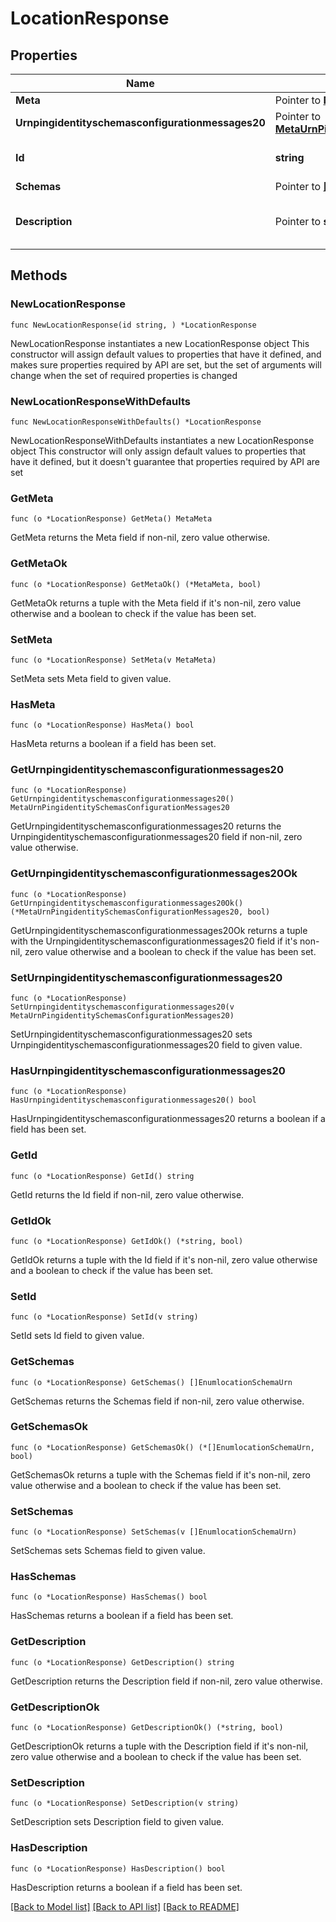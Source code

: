 # LocationResponse

## Properties

Name | Type | Description | Notes
------------ | ------------- | ------------- | -------------
**Meta** | Pointer to [**MetaMeta**](MetaMeta.md) |  | [optional] 
**Urnpingidentityschemasconfigurationmessages20** | Pointer to [**MetaUrnPingidentitySchemasConfigurationMessages20**](MetaUrnPingidentitySchemasConfigurationMessages20.md) |  | [optional] 
**Id** | **string** | Name of the Location | 
**Schemas** | Pointer to [**[]EnumlocationSchemaUrn**](EnumlocationSchemaUrn.md) |  | [optional] 
**Description** | Pointer to **string** | A description for this Location | [optional] 

## Methods

### NewLocationResponse

`func NewLocationResponse(id string, ) *LocationResponse`

NewLocationResponse instantiates a new LocationResponse object
This constructor will assign default values to properties that have it defined,
and makes sure properties required by API are set, but the set of arguments
will change when the set of required properties is changed

### NewLocationResponseWithDefaults

`func NewLocationResponseWithDefaults() *LocationResponse`

NewLocationResponseWithDefaults instantiates a new LocationResponse object
This constructor will only assign default values to properties that have it defined,
but it doesn't guarantee that properties required by API are set

### GetMeta

`func (o *LocationResponse) GetMeta() MetaMeta`

GetMeta returns the Meta field if non-nil, zero value otherwise.

### GetMetaOk

`func (o *LocationResponse) GetMetaOk() (*MetaMeta, bool)`

GetMetaOk returns a tuple with the Meta field if it's non-nil, zero value otherwise
and a boolean to check if the value has been set.

### SetMeta

`func (o *LocationResponse) SetMeta(v MetaMeta)`

SetMeta sets Meta field to given value.

### HasMeta

`func (o *LocationResponse) HasMeta() bool`

HasMeta returns a boolean if a field has been set.

### GetUrnpingidentityschemasconfigurationmessages20

`func (o *LocationResponse) GetUrnpingidentityschemasconfigurationmessages20() MetaUrnPingidentitySchemasConfigurationMessages20`

GetUrnpingidentityschemasconfigurationmessages20 returns the Urnpingidentityschemasconfigurationmessages20 field if non-nil, zero value otherwise.

### GetUrnpingidentityschemasconfigurationmessages20Ok

`func (o *LocationResponse) GetUrnpingidentityschemasconfigurationmessages20Ok() (*MetaUrnPingidentitySchemasConfigurationMessages20, bool)`

GetUrnpingidentityschemasconfigurationmessages20Ok returns a tuple with the Urnpingidentityschemasconfigurationmessages20 field if it's non-nil, zero value otherwise
and a boolean to check if the value has been set.

### SetUrnpingidentityschemasconfigurationmessages20

`func (o *LocationResponse) SetUrnpingidentityschemasconfigurationmessages20(v MetaUrnPingidentitySchemasConfigurationMessages20)`

SetUrnpingidentityschemasconfigurationmessages20 sets Urnpingidentityschemasconfigurationmessages20 field to given value.

### HasUrnpingidentityschemasconfigurationmessages20

`func (o *LocationResponse) HasUrnpingidentityschemasconfigurationmessages20() bool`

HasUrnpingidentityschemasconfigurationmessages20 returns a boolean if a field has been set.

### GetId

`func (o *LocationResponse) GetId() string`

GetId returns the Id field if non-nil, zero value otherwise.

### GetIdOk

`func (o *LocationResponse) GetIdOk() (*string, bool)`

GetIdOk returns a tuple with the Id field if it's non-nil, zero value otherwise
and a boolean to check if the value has been set.

### SetId

`func (o *LocationResponse) SetId(v string)`

SetId sets Id field to given value.


### GetSchemas

`func (o *LocationResponse) GetSchemas() []EnumlocationSchemaUrn`

GetSchemas returns the Schemas field if non-nil, zero value otherwise.

### GetSchemasOk

`func (o *LocationResponse) GetSchemasOk() (*[]EnumlocationSchemaUrn, bool)`

GetSchemasOk returns a tuple with the Schemas field if it's non-nil, zero value otherwise
and a boolean to check if the value has been set.

### SetSchemas

`func (o *LocationResponse) SetSchemas(v []EnumlocationSchemaUrn)`

SetSchemas sets Schemas field to given value.

### HasSchemas

`func (o *LocationResponse) HasSchemas() bool`

HasSchemas returns a boolean if a field has been set.

### GetDescription

`func (o *LocationResponse) GetDescription() string`

GetDescription returns the Description field if non-nil, zero value otherwise.

### GetDescriptionOk

`func (o *LocationResponse) GetDescriptionOk() (*string, bool)`

GetDescriptionOk returns a tuple with the Description field if it's non-nil, zero value otherwise
and a boolean to check if the value has been set.

### SetDescription

`func (o *LocationResponse) SetDescription(v string)`

SetDescription sets Description field to given value.

### HasDescription

`func (o *LocationResponse) HasDescription() bool`

HasDescription returns a boolean if a field has been set.


[[Back to Model list]](../README.md#documentation-for-models) [[Back to API list]](../README.md#documentation-for-api-endpoints) [[Back to README]](../README.md)


